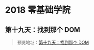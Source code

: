 # 2018 零基础学院

## 第十九天：找到那个 DOM

> 预览地址：[第十九天：找到那个 DOM](https://yingzhiji.github.io/ife/2018/零基础学院/day19/)
